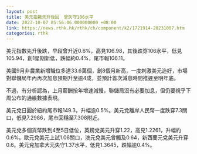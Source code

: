 ```yaml
---
layout: post
title: 美元指數先升後回　曾失守106水平
date: 2023-10-07 05:56:06.000000000 +08:00
link: https://news.rthk.hk/rthk/ch/component/k2/1721914-20231007.htm
categories: rthk
---
```


美元指數先升後跌，早段曾升近0.6%，高見106.98，其後跌穿106水平，低見105.94，創1星期新低，跌幅約0.4%，尾市報106.11。

美國9月非農業新增職位多達33.6萬個，創8個月新高，一度刺激美元造好，市場對聯儲局年內再次加息預期升至逾4成，並預計首次減息時間推遲至明年底。

不過，有分析認為，上月薪酬按年增速減慢，聯儲局沒有必要加息，但仍要視乎下周公布的通脹數據表現。

美元兌日圓於紐約尾市報149.3，升幅逾0.5%。美元兌離岸人民幣一度跌穿7.3關口，低見7.2986，尾市回穩至7.308附近。

美元兌多個貨幣跌到4至5日低位，英鎊兌美元升穿1.22，高見1.2261，升幅約0.6%。歐元兌美元上試1.06關口，澳元兌美元曾觸及0.64，新西蘭元兌美元升穿0.6。美元兌加拿大元失守1.37水平，低見1.3645，跌幅逾0.4%。
